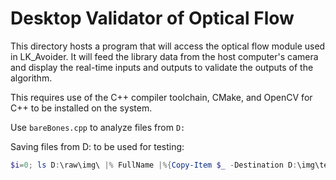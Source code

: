 # Desktop Validator of Optical Flow

This directory hosts a program that will access the optical flow module used in LK_Avoider.  It will feed the library data from the host computer's camera and display the real-time inputs and outputs to validate the outputs of the algorithm.

This requires use of the C++ compiler toolchain, CMake, and OpenCV for C++ to be installed on the system.

Use `bareBones.cpp` to analyze files from `D:`

Saving files from D: to be used for testing:
```ps1
$i=0; ls D:\raw\img\ |% FullName |%{Copy-Item $_ -Destination D:\img\test\$i.bytes;$i++}
```